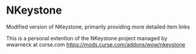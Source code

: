 # NKeystone
Modified version of NKeystone, primarily providing more detailed item links

This is a personal extention of the NKeystone project managed by wwarneck at curse.com
https://mods.curse.com/addons/wow/nkeystone